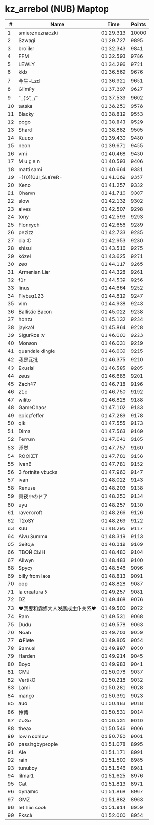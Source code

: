 # kz_arrebol (NUB) Maptop

|  # | Name | Time | Points |
|-------------- | -------------- | -------------- | -------------- | 
| 1 | smieszneznaczki | 01:29.313 | 10000 | 
| 2 | Szwagi | 01:29.727 | 9895 | 
| 3 | broiiler | 01:32.343 | 9841 | 
| 4 | FFM | 01:32.593 | 9786 | 
| 5 | LEWLY | 01:34.296 | 9721 | 
| 6 | kkb | 01:36.569 | 9676 | 
| 7 | 今生-Lzd | 01:36.921 | 9651 | 
| 8 | GiimPy | 01:37.397 | 9627 | 
| 9 | ¯\_(ツ)_/¯ | 01:37.539 | 9602 | 
| 10 | tatska | 01:38.250 | 9578 | 
| 11 | Blacky | 01:38.819 | 9553 | 
| 12 | pogo | 01:38.843 | 9529 | 
| 13 | Shard | 01:38.882 | 9505 | 
| 14 | Kuupo | 01:39.430 | 9480 | 
| 15 | neon | 01:39.671 | 9455 | 
| 16 | vmi | 01:40.468 | 9430 | 
| 17 | M u g e n | 01:40.593 | 9406 | 
| 18 | matti sami | 01:40.664 | 9381 | 
| 19 | -}{0}{0JI_SLaYeR- | 01:41.069 | 9357 | 
| 20 | Xeno | 01:41.257 | 9332 | 
| 21 | Charon | 01:41.716 | 9307 | 
| 22 | slow | 01:42.132 | 9302 | 
| 23 | alves | 01:42.507 | 9298 | 
| 24 | tony | 01:42.593 | 9293 | 
| 25 | Flonnych | 01:42.656 | 9289 | 
| 26 | pezizz | 01:42.733 | 9285 | 
| 27 | cia :D | 01:42.953 | 9280 | 
| 28 | shisui | 01:43.516 | 9275 | 
| 29 | közel | 01:43.625 | 9271 | 
| 30 | zeo | 01:44.117 | 9265 | 
| 31 | Armenian Liar | 01:44.328 | 9261 | 
| 32 | f1r | 01:44.539 | 9256 | 
| 33 | linus | 01:44.664 | 9252 | 
| 34 | Flybug123 | 01:44.819 | 9247 | 
| 35 | vlm | 01:44.938 | 9243 | 
| 36 | Ballistic Bacon | 01:45.022 | 9238 | 
| 37 | honza | 01:45.132 | 9234 | 
| 38 | jaykaN | 01:45.864 | 9228 | 
| 39 | SigurRos :v | 01:46.000 | 9223 | 
| 40 | Monson | 01:46.031 | 9219 | 
| 41 | quandale dingle | 01:46.039 | 9215 | 
| 42 | 我是瓦批 | 01:46.375 | 9210 | 
| 43 | Exusiai | 01:46.585 | 9205 | 
| 44 | zeus | 01:46.686 | 9201 | 
| 45 | Zach47 | 01:46.718 | 9196 | 
| 46 | z1c | 01:46.750 | 9192 | 
| 47 | wilito | 01:46.828 | 9188 | 
| 48 | GameChaos | 01:47.102 | 9183 | 
| 49 | epicpfeffer | 01:47.289 | 9178 | 
| 50 | qik | 01:47.555 | 9173 | 
| 51 | Dima | 01:47.563 | 9169 | 
| 52 | Ferrum | 01:47.641 | 9165 | 
| 53 | 睡觉 | 01:47.757 | 9160 | 
| 54 | ROCKET | 01:47.781 | 9156 | 
| 55 | IvanB | 01:47.781 | 9152 | 
| 56 | 3 fortnite vbucks | 01:47.960 | 9147 | 
| 57 | ivan | 01:48.022 | 9143 | 
| 58 | Renuse | 01:48.203 | 9138 | 
| 59 | 真夜中のドア | 01:48.250 | 9134 | 
| 60 | uyu | 01:48.257 | 9130 | 
| 61 | ravencroft | 01:48.266 | 9126 | 
| 62 | T2oSY | 01:48.269 | 9122 | 
| 63 | kuu | 01:48.295 | 9117 | 
| 64 | Aivu Summu | 01:48.319 | 9113 | 
| 65 | Seitoja | 01:48.319 | 9109 | 
| 66 | ТВОЙ СЫН | 01:48.480 | 9104 | 
| 67 | Ailwyn | 01:48.483 | 9100 | 
| 68 | Spycy | 01:48.546 | 9096 | 
| 69 | billy from laos | 01:48.813 | 9091 | 
| 70 | oop | 01:48.828 | 9087 | 
| 71 | la creatura 5 | 01:49.257 | 9081 | 
| 72 | DZ | 01:49.468 | 9076 | 
| 73 | ❤我要和露娜大人发展成主仆关系❤ | 01:49.500 | 9072 | 
| 74 | Ram | 01:49.531 | 9068 | 
| 75 | Dudu | 01:49.578 | 9063 | 
| 76 | Noah | 01:49.703 | 9059 | 
| 77 | ✿Fløte | 01:49.805 | 9054 | 
| 78 | Samuel | 01:49.897 | 9050 | 
| 79 | Harden | 01:49.914 | 9045 | 
| 80 | Boyo | 01:49.983 | 9041 | 
| 81 | CMJ | 01:50.078 | 9037 | 
| 82 | VertikO | 01:50.218 | 9032 | 
| 83 | Lami | 01:50.281 | 9028 | 
| 84 | mango | 01:50.391 | 9023 | 
| 85 | auo | 01:50.483 | 9018 | 
| 86 | 伶俜 | 01:50.531 | 9014 | 
| 87 | ZoSo | 01:50.531 | 9010 | 
| 88 | theax | 01:50.546 | 9006 | 
| 89 | low n schlow | 01:50.750 | 9001 | 
| 90 | passingbypeople | 01:51.078 | 8995 | 
| 91 | Ale | 01:51.171 | 8991 | 
| 92 | rain | 01:51.500 | 8985 | 
| 93 | tunuboy | 01:51.546 | 8981 | 
| 94 | lilmar1 | 01:51.625 | 8976 | 
| 95 | Cat | 01:51.813 | 8971 | 
| 96 | dynamic | 01:51.868 | 8967 | 
| 97 | GMZ | 01:51.882 | 8963 | 
| 98 | let him cook | 01:51.914 | 8959 | 
| 99 | Fksch | 01:52.000 | 8954 | 

